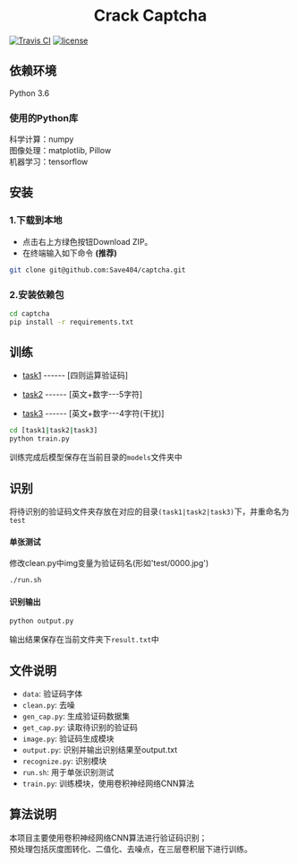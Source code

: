 <h1 align="center"> Crack Captcha </h1>

[![Travis CI](https://travis-ci.org/Save404/captcha.svg?branch=master)](https://travis-ci.org/Save404/captcha)
[![license](https://img.shields.io/github/license/Save404/captcha.svg)](https://github.com/Save404/captcha/blob/master/LICENSE)

## 依赖环境  
Python 3.6

### 使用的Python库 
科学计算：numpy   
图像处理：matplotlib, Pillow  
机器学习：tensorflow  

## 安装

### 1.下载到本地  
- 点击右上方绿色按钮Download ZIP。  
- 在终端输入如下命令 **(推荐)**
```bash
git clone git@github.com:Save404/captcha.git
```

### 2.安装依赖包
```bash
cd captcha
pip install -r requirements.txt
```

## 训练
- [task1](https://github.com/Save404/captcha/tree/master/task1) ------ [四则运算验证码]

- [task2](https://github.com/Save404/captcha/tree/master/task2) ------ [英文+数字---5字符]

- [task3](https://github.com/Save404/captcha/tree/master/task3) ------ [英文+数字---4字符(干扰)]
```bash
cd [task1|task2|task3]
python train.py
```
训练完成后模型保存在当前目录的```models```文件夹中

## 识别
将待识别的验证码文件夹存放在对应的目录```(task1|task2|task3)```下，并重命名为```test```

#### 单张测试  
修改clean.py中img变量为验证码名(形如'test/0000.jpg')
```bash
./run.sh
```

#### 识别输出  
```bash
python output.py
```
输出结果保存在当前文件夹下```result.txt```中

## 文件说明
- ```data```: 验证码字体
- ```clean.py```: 去噪  
- ```gen_cap.py```: 生成验证码数据集
- ```get_cap.py```: 读取待识别的验证码
- ```image.py```: 验证码生成模块
- ```output.py```: 识别并输出识别结果至output.txt
- ```recognize.py```: 识别模块
- ```run.sh```: 用于单张识别测试
- ```train.py```: 训练模块，使用卷积神经网络CNN算法

## 算法说明
本项目主要使用卷积神经网络CNN算法进行验证码识别；  
预处理包括灰度图转化、二值化、去噪点，在三层卷积层下进行训练。
